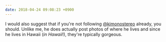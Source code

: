 ```yaml
---
date: 2018-04-24 09:08:23 +0900
---
```

I would also suggest that if you're not following [@kimonostereo](https://micro.blog/kimonostereo) already, you should. Unlike me, he does actually post photos of where he lives and since he lives in Hawaii (_in Hawaii_!), they're typically gorgeous.
